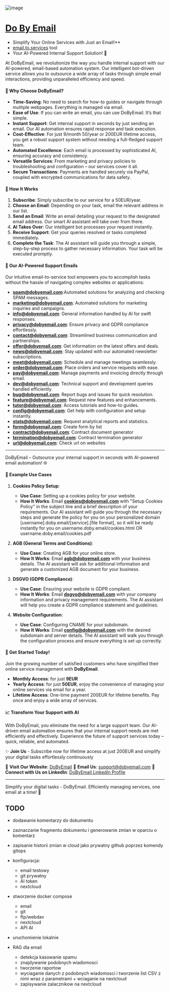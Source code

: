 ![image](https://github.com/dobyemail/www/assets/5669657/95160bf1-7add-4c2f-ae08-707617c1a35e)

# [Do By Email](http://www.dobyemail.com) 

+ Simplify Your Online Services with Just an Email!**
+ [email.to.services](http://email.to.services) tool
+ Your AI-Powered Internal Support Solution! 🚀


At DoByEmail, we revolutionize the way you handle internal support with our AI-powered, email-based automation system.
Our intelligent bot-driven service allows you to outsource a wide array of tasks through simple email interactions, providing unparalleled efficiency and speed.

#### 🌟 **Why Choose DoByEmail?**

- **Time-Saving**: No need to search for how-to guides or navigate through multiple webpages. Everything is managed via email.
- **Ease of Use**: If you can write an email, you can use DoByEmail. It’s that simple.
- **Instant Support**: Get internal support in seconds by just sending an email. Our AI automation ensures rapid response and task execution.
- **Cost-Effective**: For just 9/month 50/year or 200EUR lifetime access, you get a robust support system without needing a full-fledged support team.
- **Automated Excellence**: Each email is processed by sophisticated AI, ensuring accuracy and consistency.
- **Versatile Services**: From marketing and privacy policies to troubleshooting and configuration – our services cover it all.
- **Secure Transactions**: Payments are handled securely via PayPal, coupled with encrypted communications for data safety.

#### 📧 **How It Works**

1. **Subscribe**: Simply subscribe to our service for a 50EUR/year.
2. **Choose an Email**: Depending on your task, email the relevant address in our list.
3. **Send an Email**: Write an email detailing your request to the designated email address. Our smart AI assistant will take over from there.
4. **AI Takes Over**: Our intelligent bot processes your request instantly.
5. **Receive Support**: Get your queries resolved or tasks completed immediately.
6. **Complete the Task**: The AI assistant will guide you through a simple, step-by-step process to gather necessary information. Your task will be executed promptly.
   
#### 📌 **Our AI-Powered Support Emails**

Our intuitive email-to-service tool empowers you to accomplish tasks without the hassle of navigating complex websites or applications:

- **spam@dobyemail.com**:Automated solutions for analyzing and checking SPAM messages.
- **marketing@dobyemail.com**: Automated solutions for marketing inquiries and campaigns.
- **info@dobyemail.com**: General information handled by AI for swift responses.
- **privacy@dobyemail.com**: Ensure privacy and GDPR compliance effortlessly.
- **contact@dobyemail.com**: Streamlined business communication and partnerships.
- **offer@dobyemail.com**: Get information on the latest offers and deals.
- **news@dobyemail.com**: Stay updated with our automated newsletter subscriptions.
- **meet@dobyemail.com**: Schedule and manage meetings seamlessly.
- **order@dobyemail.com**: Place orders and service requests with ease.
- **pay@dobyemail.com**: Manage payments and invoicing directly through email.
- **dev@dobyemail.com**: Technical support and development queries handled efficiently.
- **bug@dobyemail.com**: Report bugs and issues for quick resolution.
- **feature@dobyemail.com**: Request new features and enhancements.
- **tutor@dobyemail.com**: Access tutorials and how-to guides.
- **config@dobyemail.com**: Get help with configuration and setup instantly.
- **stats@dobyemail.com**: Request analytical reports and statistics.
- **form@dobyemail.com**: Create form by list
- **contract@dobyemail.com**: Contract document generator
- **termination@dobyemail.com**: Contract termination generator
- **url@dobyemail.com**: Check url on websites


---

DoByEmail – Outsource your internal support in seconds with AI-powered email automation! 🌐


#### 📌 **Example Use Cases**

1. **Cookies Policy Setup**:
   - **Use Case**: Setting up a cookies policy for your website.
   - **How It Works**: Email **cookies@dobyemail.com** with "Setup Cookies Policy" in the subject line and a brief description of your requirements. Our AI assistant will guide you through the necessary steps and generate the policy for you on your personalized domain [username].doby.email/[service].[file format], so it will be ready instantly for you on username.doby.email/cookies.html OR username.doby.email/cookies.pdf

2. **AGB (General Terms and Conditions)**:
    - **Use Case**: Creating AGB for your online store.
    - **How It Works**: Email **agb@dobyemail.com** with your business details. The AI assistant will ask for additional information and generate a customized AGB document for your business.

3. **DSGVO (GDPR Compliance)**:
    - **Use Case**: Ensuring your website is GDPR compliant.
    - **How It Works**: Email **dsgvo@dobyemail.com** with your company information and privacy management requirements. The AI assistant will help you create a GDPR compliance statement and guidelines.

4. **Website Configuration**:
    - **Use Case**: Configuring CNAME for your subdomain.
    - **How It Works**: Email **config@dobyemail.com** with the desired subdomain and server details. The AI assistant will walk you through the configuration process and ensure everything is set up correctly.


#### 💼 **Get Started Today!**

Join the growing number of satisfied customers who have simplified their online service management with **DoByEmail**.

- **Monthly Access**: for just **9EUR**
- **Yearly Access**: for just **50EUR**, enjoy the convenience of managing your online services via email for a year.
- **Lifetime Access**: One-time payment 200EUR for lifetime benefits. Pay once and enjoy a wide array of services.



#### 📈 **Transform Your Support with AI**

With DoByEmail, you eliminate the need for a large support team. Our AI-driven email automation ensures that your internal support needs are met efficiently and effectively. Experience the future of support services today – quick, reliable, and automated.

✨ **Join Us** - Subscribe now for lifetime access at just 200EUR and simplify your digital tasks effortlessly continuously

🔗 **Visit Our Website**: [DoByEmail](http://dobyemail.com)
📧 **Email Us**: support@dobyemail.com
💬 **Connect with Us on LinkedIn**: [DoByEmail LinkedIn Profile](#)


---
Simplify your digital tasks - DoByEmail. Efficiently managing services, one email at a time! 🚀


## TODO

+ dodawanie komentarzy do dokumentu
+ zaznaczanie fragmentu dokumentu i generowanie zmian w oparciu o komentarz
+ zapisanie historii zmian w cloud jako prywatny github poprzez komendy gitops
+ konfiguracja:
   + email testowy
   + git prywatny
   + AI token
   + nextcloud
 
+ stworzenie docker compose
   + email
   + git
   + ftp/webdav
   + nextcloud
   + API AI
+ uruchomienie lokalnie
+ RAG dla email
   + detekcja kasowanie spamu
   + znajdywanie podobnych wiadomosci
   + tworzenie raportow
   + wyciaganie danych z podobnych wiadomosci i tworzenie list CSV z nimi wraz z parametrami + wciaganie na nextcloud
   + zapisywanie zalacznikow na nextcloud
